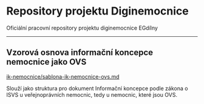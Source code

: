 # Repository projektu Diginemocnice

Oficiální pracovní repository projektu diginemocnice EGdílny

----------



## Vzorová osnova informační koncepce nemocnice jako OVS

[ik-nemocnice/sablona-ik-nemocnice-ovs.md](ik-nemocnice/sablona-ik-nemocnice-ovs.md)

Slouží jako  struktura pro dokument Informační koncepce podle zákona o ISVS u veřejnoprávních nemocnic, tedy u nemocnic, které jsou OVS.
